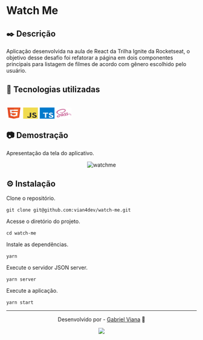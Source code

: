 # Watch Me

## ✒️ Descrição
Aplicação desenvolvida na aula de React da Trilha Ignite da Rocketseat, o objetivo desse desafio foi refatorar a página em dois componentes principais para listagem de filmes de acordo com gênero escolhido pelo usuário. 

## 🚀 Tecnologias utilizadas
<div style="display: inline_block"><br>
  <img align="center" alt="img-html" height="30" width="40" src="https://raw.githubusercontent.com/devicons/devicon/master/icons/html5/html5-original.svg">
  
  <img align="center" alt="img-javascript" height="30" width="40" src="https://raw.githubusercontent.com/devicons/devicon/master/icons/javascript/javascript-original.svg">
  
  <img align="center" alt="img-typescript" height="30" width="40" src="https://raw.githubusercontent.com/devicons/devicon/master/icons/typescript/typescript-original.svg">
  
  <img align="center" alt="img-sass" height="30" width="40" src="https://raw.githubusercontent.com/devicons/devicon/master/icons/sass/sass-original.svg">
</div>

## 📷 Demostração
Apresentação da tela do aplicativo.
<div align="center">
  <img src="https://i.ibb.co/MZLzQgG/watchme.png" alt="watchme" border="0">
</div>

## ⚙️ Instalação
Clone o repositório.
~~~
git clone git@github.com:vian4dev/watch-me.git
~~~
Acesse o diretório do projeto.
~~~
cd watch-me
~~~
Instale as dependências.
~~~
yarn
~~~
Execute o servidor JSON server.
~~~
yarn server
~~~
Execute a aplicação.
~~~
yarn start
~~~

---
<div align="center"> 
 <p>Desenvolvido por - <a href="https://github.com/vian4dev">Gabriel Viana</a> 🤖</p>
 
 <a href="https://www.linkedin.com/in/vianadev" target="_blank"><img src="https://img.shields.io/badge/-LinkedIn-%230077B5?style=for-the-badge&logo=linkedin&logoColor=white" target="_blank"></a> 
</div>
